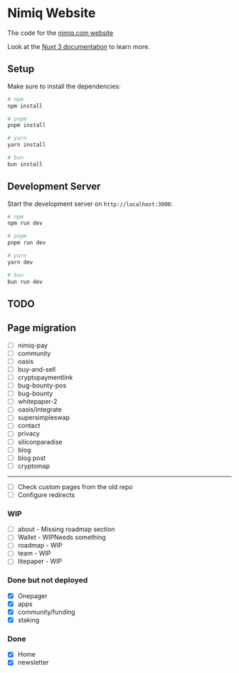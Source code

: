 # Nimiq Website

The code for the [nimiq.com website](https://nimiq.com)

Look at the [Nuxt 3 documentation](https://nuxt.com/docs/getting-started/introduction) to learn more.

## Setup

Make sure to install the dependencies:

```bash
# npm
npm install

# pnpm
pnpm install

# yarn
yarn install

# bun
bun install
```

## Development Server

Start the development server on `http://localhost:3000`:

```bash
# npm
npm run dev

# pnpm
pnpm run dev

# yarn
yarn dev

# bun
bun run dev
```

## TODO

## Page migration

- [ ] nimiq-pay
- [ ] community
- [ ] oasis
- [ ] buy-and-sell
- [ ] cryptopaymentlink
- [ ] bug-bounty-pos
- [ ] bug-bounty
- [ ] whitepaper-2
- [ ] oasis/integrate
- [ ] supersimpleswap
- [ ] contact
- [ ] privacy
- [ ] siliconparadise
- [ ] blog
- [ ] blog post
- [ ] cryptomap

---

- [ ] Check custom pages from the old repo
- [ ] Configure redirects

### WIP

- [ ] about - Missing roadmap section
- [ ] Wallet - WIPNeeds something
- [ ] roadmap - WIP
- [ ] team - WIP
- [ ] litepaper - WIP

### Done but not deployed

- [x] Onepager
- [x] apps
- [x] community/funding
- [x] staking

### Done

- [x] Home
- [x] newsletter
